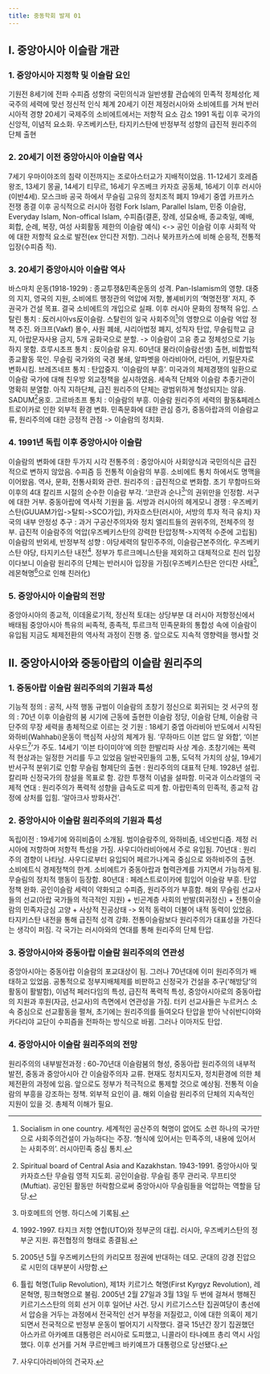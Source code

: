 ```yaml
---
title: 중동학회 발제 01
---
```


## Ⅰ. 중앙아시아 이슬람 개관

### 1. 중앙아시아 지정학 및 이슬람 요인

기원전 8세기에 전파
수피즘 성향의 국민의식과 일반생활 관습에의 민족적 정체성化
제국주의 세력에 맞선 정신적 인식 체계
20세기 이전 제정러시아와 소비에트를 거쳐 반러시아적 경향
20세기 국제주의 소비에트에서는 저항적 요소 감소
1991 독립 이후 국가의 신앙적, 이념적 요소화. 우즈베키스탄, 타지키스탄에 반정부적 성향의 급진적 원리주의 단체 출현

### 2. 20세기 이전 중앙아시아 이슬람 역사

7세기 우마이야조의 침략 이전까지는 조로아스터교가 지배적이었음. 11-12세기 호레즘 왕조, 13세기 몽골, 14세기 티무르, 16세기 우즈베크 카자흐 공동체, 16세기 이후 러시아(이반4세). 모스크바 공국 하에서 무슬림 고유의 정치조적 폐지
19세기 중엽 카프카스 전쟁 종결 이후 공식적으로 러시아 점령
Fork Islam, Parallel Islam, 민중 이슬람, Everyday Islam, Non-offical Islam, 수피즘(결혼, 장례, 성묘숭배, 종교축일, 예배, 회합, 순례, 복장, 여성 사회활동 제한의 이슬람 예식) <-> 공인 이슬람
이후 사회적 악에 대한 저항적 요소로 발전(ex 안디잔 저항). 그러나 북카프카스에 비해 순응적, 전통적 입장(수피즘 적).

### 3. 20세기 중앙아시아 이슬람 역사

바스마치 운동(1918-1929) : 종교투쟁&민족운동의 성격. Pan-Islamism의 영향. 대중의 지지, 영국의 지원, 소비에트 행정관의 억압에 저항, 볼셰비키의 ‘혁명전쟁’ 저지, 주권국가 건설 목표. 결국 소비에트의 개입으로 실패. 이후 러시아 문화의 정책적 유입.
스탈린 통치 : 反러시아vs反이슬람. 스탈린의 일국 사회주의[^1]의 영향으로 이슬람 억압 정책 추진. 와크프(Vakf) 몰수, 사원 폐쇄, 샤리아법정 폐지, 성직자 탄압, 무슬림학교 금지, 아랍문자사용 금지, 5개 공화국으로 분할. -> 이슬람이 고유 종교 정체성으로 기능하지 못함.
흐루시초프 통치 : 反이슬람 유지. 60년대 물라(이슬람선생) 출현, 비합법적 종교활동 묵인. 무슬림 국가와의 국경 봉쇄, 알파벳을 아라비아어, 라틴어, 키릴문자로 변화시킴.
브레즈네프 통치 : 탄압중지. ‘이슬람의 부흥’. 미국과의 체제경쟁의 일환으로 이슬람 국가에 대해 친우방 외교정책을 실시하였음. 세속적 단체와 이슬람 추종기관이 명확히 분열함. 아직 지하단체, 급진 원리주의 단체는 광범위하게 형성되지는 않음. SADUM[^2]옹호.
고르바초프 통치 : 이슬람의 부흥. 이슬람 원리주의 세력의 활동&페레스트로이카로 인한 외부적 환경 변화. 민족문화에 대한 관심 증가, 중동아랍과의 이슬람교류, 원리주의에 대한 긍정적 관점 -> 이슬람의 정치화.

### 4. 1991년 독립 이후 중앙아시아 이슬람

이슬람의 변화에 대한 두가지 시각
전통주의 : 중앙아시아 사회양식과 국민의식은 급진적으로 변하지 않았음. 수피즘 등 전통적 이슬람의 부흥. 소비에트 통치 하에서도 명맥을 이어왔음. 역사, 문화, 전통사회와 관련.
원리주의 : 급진적으로 변화함. 초기 무함마드와 이후의 4대 칼리프 시절의 순수한 이슬람 부각. ‘코란과 순나[^3]’의 권위만을 인정함. 서구에 대한 거부. 중동아랍에 역사적 기원을 둠.
서방과 러시아의 헤게모니 경쟁 : 우즈베키스탄(GUUAM가입->탈퇴->SCO가입), 카자흐스탄(러시아, 서방의 투자 적극 유치)
자국의 내부 안정성 추구 : 과거 구공산주의자와 정치 엘리트들의 권위주의, 전체주의 정부. 급진적 이슬람주의 억압(우즈베키스탄의 강력한 탄압정책->지역적 수준에 고립됨)
이슬람의 반외세, 반정부적 성향 : 야당세력의 탈민주주의, 이슬람근본주의化. 우즈베키스탄 야당, 타지키스탄 내전[^4]. 정부가 투르크메니스탄을 제외하고 대체적으로 친러 입장이다보니 이슬람 원리주의 단체는 반러시아 입장을 가짐(우즈베키스탄은 안디잔 사태[^5], 레몬혁명[^6]으로 인해 친러化)

### 5. 중앙아시아 이슬람의 전망

중앙아시아의 종교적, 이데올로기적, 정신적 토대는 상당부분 대 러시아 저항정신에서 배태됨
중앙아시아 특유의 씨족적, 종족적, 투르크적 민족문화의 통합성 속에 이슬람이 유입됨
지금도 체제전환의 역사적 과정이 진행 중. 앞으로도 지속적 영향력을 행사할 것

## Ⅱ. 중앙아시아와 중동아랍의 이슬람 원리주의

### 1. 중동아랍 이슬람 원리주의의 기원과 특성

기능적 정의 : 공적, 사적 행동 규범이 이슬람의 초창기 정신으로 회귀되는 것
서구의 정의 : 70년 이후 이슬람의 붐 시기에 근동에 출현한 이슬람 정당, 이슬람 단체, 이슬람 극단주의 무장 세력을 총체적으로 이르는 것
기원 : 18세기 중엽 아라비아 반도에서 시작된 와하비(Wahhabi)운동이 핵심적 사상의 체계가 됨. ‘무하마드 이븐 압드 알 와합’, ‘이븐 사우드[^7]’가 주도. 14세기 ‘이븐 타이미야’에 의한 한발리파 사상 계승. 초창기에는 폭력적 현상과는 일정한 거리를 두고 있었음
일반국민들의 고통, 도덕적 가치의 상실, 19세기 반서구적 분위기로 인함
무슬림 형제단의 출현 : 원리주의의 대표적 단체. 1928년 설립. 칼리파 신정국가의 창설을 목표로 함. 강한 투쟁적 이념을 설파함.
미국과 이스라엘의 국제적 연대 : 원리주의가 폭력적 성향을 급속도로 띠게 함. 아랍민족의 민족적, 종교적 감정에 상처를 입힘. ‘알아크사 방화사건’.

### 2. 중앙아시아 이슬람 원리주의의 기원과 특성

독립이전 : 19세기에 와히비즘이 소개됨. 범이슬람주의, 와하비즘, 네오반디즘. 제정 러시아에 저항하며 저항적 특성을 가짐. 사우디아라비아에서 주로 유입됨.
70년대 : 원리주의 경향이 나타남. 사우디로부터 유입되어 페르가나계곡 중심으로 와하비주의 출현. 소비에트식 경제정책의 한계. 소비에트가 중동아랍과 협력관계를 가지면서 가능하게 됨. 무슬림의 정치적 행동이 등장함.
80년대 : 페레스트로이카에 힘입어 이슬람 부흥. 탄압정책 완화. 공인이슬람 세력이 약화되고 수피즘, 원리주의가 부흥함.
해외 무슬림 선교사들의 선교(아랍 국가들의 적극적인 지원) + 빈곤계층 사회의 반발(회귀정신) + 전통이슬람의 민족자긍심 고양 + 사상적 진공상태 -> 외적 동력이 더불어 내적 동력이 있었음.
타지키스탄 내전을 통해 급진적 성격 강화. 전통이슬람보다 원리주의가 대표성을 가진다는 생각이 퍼짐.
각 국가는 러시아와의 연대를 통해 원리주의 단체 탄압.

### 3. 중앙아시아와 중동아랍 이슬람 원리주의의 연관성

중앙아시아는 중동아랍 이슬람의 포교대상이 됨. 그러나 70년대에 이미 원리주의가 배태하고 있었음.
공통적으로 정부지배체제를 비판하고 신정국가 건설을 추구(‘해방당’의 활동이 활발함), 이념적 페러다임의 특성, 급진적 폭력적 특성, 중앙아시아로의 중동아랍의 지원과 후원(자금, 선교사)의 측면에서 연관성을 가짐.
터키 선교사들은 누르커스 소속 중심으로 선교활동을 펼쳐, 초기에는 원리주의를 들여오다 탄압을 받아 낙쉬반디야와 카다리야 교단이 수피즘을 전파하는 방식으로 바뀜. 그러나 이마저도 탄압.

### 4. 중앙아시아 이슬람 원리주의의 전망

원리주의의 내부발전과정 : 60-70년대 이슬람붐의 형성, 중동아랍 원리주의의 내부적 발전, 중동과 중앙아시아 간 이슬람주의자 교류.
현재도 정치지도자, 정치환경에 의한 체제전환의 과정에 있음.
앞으로도 정부가 적극적으로 통제할 것으로 예상됨. 전통적 이슬람의 부흥을 강조하는 정책. 외부적 요인이 큼. 해외 이슬람 원리주의 단체의 지속적인 지원이 있을 것. 총체적 이해가 필요.

[^1]: Socialism in one country. 세계적인 공산주의 혁명이 없어도 소련 하나의 국가만으로 사회주의건설이 가능하다는 주장. ‘형식에 있어서는 민족주의, 내용에 있어서는 사회주의’. 러시아민족 중심 통치.
[^2]: Spiritual board of Central Asia and Kazakhstan. 1943-1991. 중앙아시아 및 카자흐스탄 무슬림 영적 지도회. 공인이슬람. 무슬림 종무 관리국. 무프티앗(Muftiat). 공인된 활동만 허락함으로써 중앙아시아 무슬림들을 억압하는 역할을 담당.
[^3]: 마호메트의 언행. 하디스에 기록됨.
[^4]: 1992-1997. 타지크 저항 연합(UTO)와 정부군의 대립. 러시아, 우즈베키스탄의 정부군 지원. 휴전협정의 형태로 종결됨.
[^5]: 2005년 5월 우즈베키스탄의 카리모프 정권에 반대하는 데모. 군대의 강경 진압으로 시민의 대부분이 사망함.
[^6]: 튤립 혁명(Tulip Revolution), 제1차 키르기스 혁명(First Kyrgyz Revolution), 레몬혁명, 핑크혁명으로 불림. 2005년 2월 27일과 3월 13일 두 번에 걸쳐서 행해진 키르기스스탄의 의회 선거 이후 일어난 사건. 당시 키르기스스탄 집권여당이 총선에서 압승을 거두는 과정에서 전국적인 선거 부정을 저질렀고, 이에 대한 의혹이 제기되면서 전국적으로 반정부 운동이 벌어지기 시작했다. 결국 15년간 장기 집권했던 아스카르 아카예프 대통령은 러시아로 도피했고, 니콜라이 타나예프 총리 역시 사임했다. 이후 선거를 거쳐 쿠르만베크 바키예프가 대통령으로 당선됐다.
[^7]: 사우디아라비아의 건국자.
